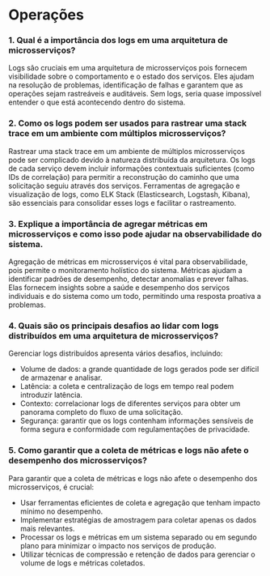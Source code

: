 # Operações

### 1. Qual é a importância dos logs em uma arquitetura de microsserviços?
Logs são cruciais em uma arquitetura de microsserviços pois fornecem visibilidade sobre o comportamento e o estado dos serviços. Eles ajudam na resolução de problemas, identificação de falhas e garantem que as operações sejam rastreáveis e auditáveis. Sem logs, seria quase impossível entender o que está acontecendo dentro do sistema.

### 2. Como os logs podem ser usados para rastrear uma stack trace em um ambiente com múltiplos microsserviços?
Rastrear uma stack trace em um ambiente de múltiplos microsserviços pode ser complicado devido à natureza distribuída da arquitetura. Os logs de cada serviço devem incluir informações contextuais suficientes (como IDs de correlação) para permitir a reconstrução do caminho que uma solicitação seguiu através dos serviços. Ferramentas de agregação e visualização de logs, como ELK Stack (Elasticsearch, Logstash, Kibana), são essenciais para consolidar esses logs e facilitar o rastreamento.

### 3. Explique a importância de agregar métricas em microsserviços e como isso pode ajudar na observabilidade do sistema.
Agregação de métricas em microsserviços é vital para observabilidade, pois permite o monitoramento holístico do sistema. Métricas ajudam a identificar padrões de desempenho, detectar anomalias e prever falhas. Elas fornecem insights sobre a saúde e desempenho dos serviços individuais e do sistema como um todo, permitindo uma resposta proativa a problemas.

### 4. Quais são os principais desafios ao lidar com logs distribuídos em uma arquitetura de microsserviços?
Gerenciar logs distribuídos apresenta vários desafios, incluindo:
- Volume de dados: a grande quantidade de logs gerados pode ser difícil de armazenar e analisar.
- Latência: a coleta e centralização de logs em tempo real podem introduzir latência.
- Contexto: correlacionar logs de diferentes serviços para obter um panorama completo do fluxo de uma solicitação.
- Segurança: garantir que os logs contenham informações sensíveis de forma segura e conformidade com regulamentações de privacidade.

### 5. Como garantir que a coleta de métricas e logs não afete o desempenho dos microsserviços?
Para garantir que a coleta de métricas e logs não afete o desempenho dos microsserviços, é crucial:
- Usar ferramentas eficientes de coleta e agregação que tenham impacto mínimo no desempenho.
- Implementar estratégias de amostragem para coletar apenas os dados mais relevantes.
- Processar os logs e métricas em um sistema separado ou em segundo plano para minimizar o impacto nos serviços de produção.
- Utilizar técnicas de compressão e retenção de dados para gerenciar o volume de logs e métricas coletados.
